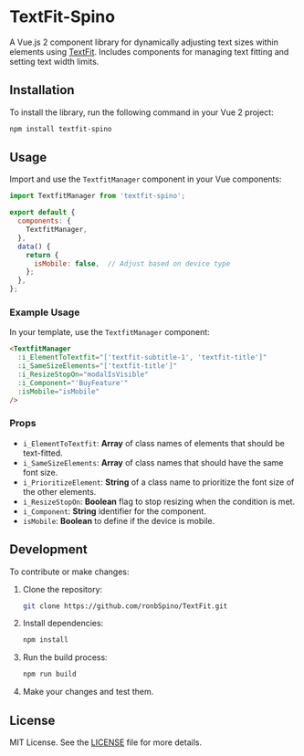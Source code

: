 
# TextFit-Spino

A Vue.js 2 component library for dynamically adjusting text sizes within elements using [TextFit](https://github.com/STRML/textfit). Includes components for managing text fitting and setting text width limits.

## Installation

To install the library, run the following command in your Vue 2 project:

```bash
npm install textfit-spino
```

## Usage

Import and use the `TextfitManager` component in your Vue components:

```javascript
import TextfitManager from 'textfit-spino';

export default {
  components: {
    TextfitManager,
  },
  data() {
    return {
      isMobile: false,  // Adjust based on device type
    };
  },
};
```

### Example Usage

In your template, use the `TextfitManager` component:

```html
<TextfitManager
  :i_ElementToTextfit="['textfit-subtitle-1', 'textfit-title']"
  :i_SameSizeElements="['textfit-title']"
  :i_ResizeStopOn="modalIsVisible"
  :i_Component="'BuyFeature'"
  :isMobile="isMobile"
/>
```

### Props

- `i_ElementToTextfit`: **Array** of class names of elements that should be text-fitted.
- `i_SameSizeElements`: **Array** of class names that should have the same font size.
- `i_PrioritizeElement`: **String** of a class name to prioritize the font size of the other elements.
- `i_ResizeStopOn`: **Boolean** flag to stop resizing when the condition is met.
- `i_Component`: **String** identifier for the component.
- `isMobile`: **Boolean** to define if the device is mobile.

## Development

To contribute or make changes:

1. Clone the repository:
   ```bash
   git clone https://github.com/ronbSpino/TextFit.git
   ```

2. Install dependencies:
   ```bash
   npm install
   ```

3. Run the build process:
   ```bash
   npm run build
   ```

4. Make your changes and test them.

## License

MIT License. See the [LICENSE](LICENSE) file for more details.
